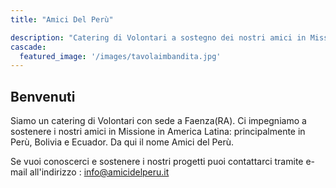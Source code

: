 ```yaml
---
title: "Amici Del Perù"

description: "Catering di Volontari a sostegno dei nostri amici in Missione."
cascade:
  featured_image: '/images/tavolaimbandita.jpg'
---
```

## Benvenuti

Siamo un catering di Volontari con sede a Faenza(RA). Ci impegniamo a sostenere i nostri amici in Missione in America Latina: principalmente in Perù, Bolivia e Ecuador.
Da qui il nome Amici del Perù.

Se vuoi conoscerci e sostenere i nostri progetti puoi contattarci tramite e-mail all'indirizzo : [info@amicidelperu.it](mailto:info@amicidelperu.it)
